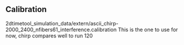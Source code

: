## Calibration  
2dtimetool_simulation_data/extern/ascii_chirp-2000_2400_nfibers61_interference.calibration
This is the one to use for now, chirp compares well to run 120
